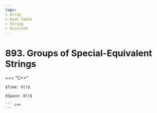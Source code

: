 ```yaml
---
tags:
- Array
- Hash Table
- String
- Unsolved
---
```



# 893. Groups of Special-Equivalent Strings

=== "C++"

    $Time: O()$

    $Space: O()$

    ``` c++
    ```